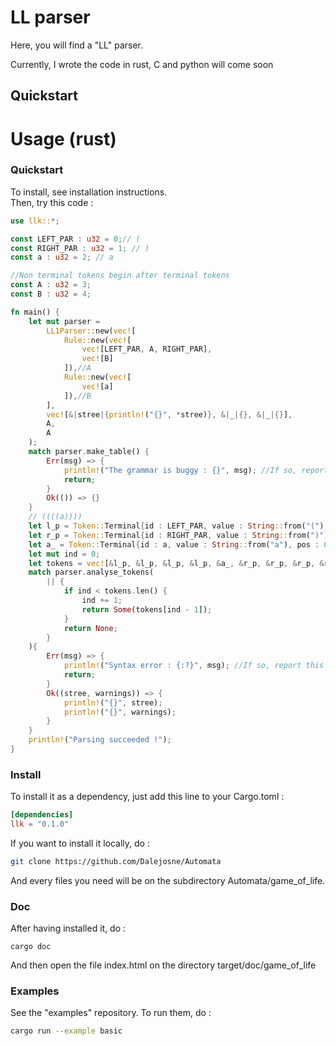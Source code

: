 # LL parser
Here, you will find a "LL" parser.

Currently, I wrote the code in rust, C and python will come soon

## Quickstart

# Usage (rust)
### Quickstart

To install, see installation instructions.\
Then, try this code :
```rust
use llk::*;

const LEFT_PAR : u32 = 0;// (
const RIGHT_PAR : u32 = 1; // )
const a : u32 = 2; // a

//Non terminal tokens begin after terminal tokens
const A : u32 = 3;
const B : u32 = 4;

fn main() {
	let mut parser =
		LL1Parser::new(vec![
			Rule::new(vec![
				vec![LEFT_PAR, A, RIGHT_PAR],
				vec![B]
			]),//A
			Rule::new(vec![
				vec![a]
			]),//B
		],
		vec![&|stree|{println!("{}", *stree)}, &|_|{}, &|_|{}],
		A,
		A
	);
	match parser.make_table() {
		Err(msg) => {
			println!("The grammar is buggy : {}", msg); //If so, report this bug to me ;-)
			return;
		}
		Ok(()) => {}
	}
	// ((((a))))
	let l_p = Token::Terminal{id : LEFT_PAR, value : String::from("("), pos : 0};
	let r_p = Token::Terminal{id : RIGHT_PAR, value : String::from(")"), pos : 0};
	let a_ = Token::Terminal{id : a, value : String::from("a"), pos : 0};
	let mut ind = 0;
	let tokens = vec![&l_p, &l_p, &l_p, &l_p, &a_, &r_p, &r_p, &r_p, &r_p, &default_token::T_EOF];
	match parser.analyse_tokens(
		|| {
			if ind < tokens.len() {
				ind += 1;
				return Some(tokens[ind - 1]);
			}
			return None;
		}
	){
		Err(msg) => {
			println!("Syntax error : {:?}", msg); //If so, report this bug to me ;-)
			return;
		}
		Ok((stree, warnings)) => {
			println!("{}", stree);
			println!("{}", warnings);
		}
	}
	println!("Parsing succeeded !");
}
```

### Install
To install it as a dependency, just add this line to your Cargo.toml :
```toml
[dependencies]
llk = "0.1.0"
```
If you want to install it locally, do :
```sh
git clone https://github.com/Dalejosne/Automata
```
And every files you need will be on the subdirectory Automata/game_of_life.

### Doc
After having installed it, do :
```
cargo doc
```
And then open the file index.html on the directory target/doc/game_of_life

### Examples

See the "examples" repository. To run them, do :
```sh
cargo run --example basic
```
